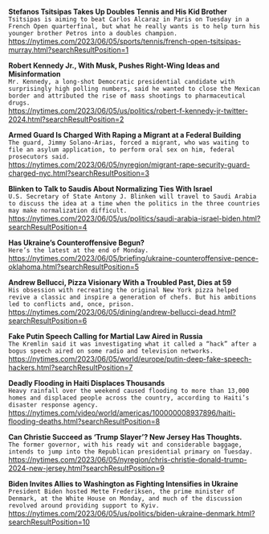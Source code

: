 **Stefanos Tsitsipas Takes Up Doubles Tennis and His Kid Brother**\
`Tsitsipas is aiming to beat Carlos Alcaraz in Paris on Tuesday in a French Open quarterfinal, but what he really wants is to help turn his younger brother Petros into a doubles champion.`\
https://nytimes.com/2023/06/05/sports/tennis/french-open-tsitsipas-murray.html?searchResultPosition=1

**Robert Kennedy Jr., With Musk, Pushes Right-Wing Ideas and Misinformation**\
`Mr. Kennedy, a long-shot Democratic presidential candidate with surprisingly high polling numbers, said he wanted to close the Mexican border and attributed the rise of mass shootings to pharmaceutical drugs.`\
https://nytimes.com/2023/06/05/us/politics/robert-f-kennedy-jr-twitter-2024.html?searchResultPosition=2

**Armed Guard Is Charged With Raping a Migrant at a Federal Building**\
`The guard, Jimmy Solano-Arias, forced a migrant, who was waiting to file an asylum application, to perform oral sex on him, federal prosecutors said.`\
https://nytimes.com/2023/06/05/nyregion/migrant-rape-security-guard-charged-nyc.html?searchResultPosition=3

**Blinken to Talk to Saudis About Normalizing Ties With Israel**\
`U.S. Secretary of State Antony J. Blinken will travel to Saudi Arabia to discuss the idea at a time when the politics in the three countries may make normalization difficult.`\
https://nytimes.com/2023/06/05/us/politics/saudi-arabia-israel-biden.html?searchResultPosition=4

**Has Ukraine’s Counteroffensive Begun?**\
`Here’s the latest at the end of Monday.`\
https://nytimes.com/2023/06/05/briefing/ukraine-counteroffensive-pence-oklahoma.html?searchResultPosition=5

**Andrew Bellucci, Pizza Visionary With a Troubled Past, Dies at 59**\
`His obsession with recreating the original New York pizza helped revive a classic and inspire a generation of chefs. But his ambitions led to conflicts and, once, prison.`\
https://nytimes.com/2023/06/05/dining/andrew-bellucci-dead.html?searchResultPosition=6

**Fake Putin Speech Calling for Martial Law Aired in Russia**\
`The Kremlin said it was investigating what it called a “hack” after a bogus speech aired on some radio and television networks.`\
https://nytimes.com/2023/06/05/world/europe/putin-deep-fake-speech-hackers.html?searchResultPosition=7

**Deadly Flooding in Haiti Displaces Thousands**\
`Heavy rainfall over the weekend caused flooding to more than 13,000 homes and displaced people across the country, according to Haiti’s disaster response agency.`\
https://nytimes.com/video/world/americas/100000008937896/haiti-flooding-deaths.html?searchResultPosition=8

**Can Christie Succeed as ‘Trump Slayer’? New Jersey Has Thoughts.**\
`The former governor, with his ready wit and considerable baggage, intends to jump into the Republican presidential primary on Tuesday.`\
https://nytimes.com/2023/06/05/nyregion/chris-christie-donald-trump-2024-new-jersey.html?searchResultPosition=9

**Biden Invites Allies to Washington as Fighting Intensifies in Ukraine**\
`President Biden hosted Mette Frederiksen, the prime minister of Denmark, at the White House on Monday, and much of the discussion revolved around providing support to Kyiv.`\
https://nytimes.com/2023/06/05/us/politics/biden-ukraine-denmark.html?searchResultPosition=10

